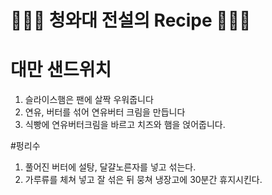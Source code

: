 # 👨🏻‍🍳 청와대 전설의 Recipe 👩🏻‍🍳

# 대만 샌드위치
1. 슬라이스햄은 팬에 살짝 우워줍니다
2. 연유, 버터를 섞어 연유버터 크림을 만듭니다
3. 식빵에 연유버터크림을 바르고 치즈와 햄을 얹어줍니다.

#펑리수
1. 풀어진 버터에 설탕, 달걀노른자를 넣고 섞는다.
2. 가루류를 체쳐 넣고 잘 섞은 뒤 뭉쳐 냉장고에 30분간 휴지시킨다.
